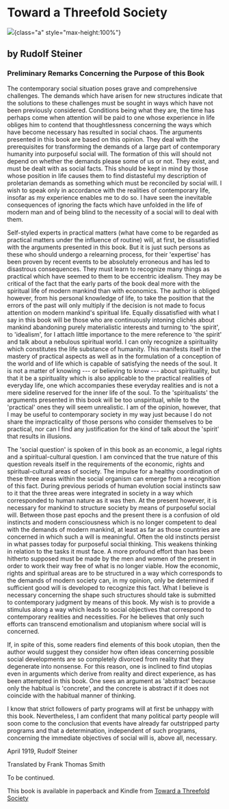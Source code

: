 # Toward a Threefold Society

![](toward-threefold-book-cover.png){class="a" style="max-height:100%"}

## by Rudolf Steiner

### Preliminary Remarks Concerning the Purpose of this Book

The contemporary social situation poses grave and comprehensive
challenges. The demands which have arisen for new structures indicate
that the solutions to these challenges must be sought in ways which have
not been previously considered. Conditions being what they are, the time
has perhaps come when attention will be paid to one whose experience in
life obliges him to contend that thoughtlessness concerning the ways
which have become necessary has resulted in social chaos. The arguments
presented in this book are based on this opinion. They deal with the
prerequisites for transforming the demands of a large part of
contemporary humanity into purposeful social will. The formation of this
will should not depend on whether the demands please some of us or not.
They exist, and must be dealt with as social facts. This should be kept
in mind by those whose position in life causes them to find distasteful
my description of proletarian demands as something which must be
reconciled by social will. I wish to speak only in accordance with the
realities of contemporary life, insofar as my experience enables me to
do so. I have seen the inevitable consequences of ignoring the facts
which have unfolded in the life of modern man and of being blind to the
necessity of a social will to deal with them.

Self-styled experts in practical matters (what have come to be regarded
as practical matters under the influence of routine) will, at first, be
dissatisfied with the arguments presented in this book. But it is just
such persons as these who should undergo a relearning process, for their
'expertise' has been proven by recent events to be absolutely erroneous
and has led to disastrous consequences. They must learn to recognize
many things as practical which have seemed to them to be eccentric
idealism. They may be critical of the fact that the early parts of the
book deal more with the spiritual life of modern mankind than with
economics. The author is obliged however, from his personal knowledge of
life, to take the position that the errors of the past will only
multiply if the decision is not made to focus attention on modern
mankind\'s spiritual life. Equally dissatisfied with what I say in this
book will be those who are continuously intoning clichés about mankind
abandoning purely materialistic interests and turning to 'the spirit',
to 'idealism', for I attach little importance to the mere reference to
'the spirit' and talk about a nebulous spiritual world. I can only
recognize a spirituality which constitutes the life substance of
humanity. This manifests itself in the mastery of practical aspects as
well as in the formulation of a conception of the world and of life
which is capable of satisfying the needs of the soul. It is not a matter
of knowing --- or believing to know --- about spirituality, but that it
be a spirituality which is also applicable to the practical realities of
everyday life, one which accompanies these everyday realities and is not
a mere sideline reserved for the inner life of the soul. To the
'spiritualists' the arguments presented in this book will be too
unspiritual, while to the 'practical' ones they will seem unrealistic. I
am of the opinion, however, that I may be useful to contemporary society
in my way just because I do not share the impracticality of those
persons who consider themselves to be practical, nor can I find any
justification for the kind of talk about the 'spirit' that results in
illusions.

The 'social question' is spoken of in this book as an economic, a legal
rights and a spiritual-cultural question. I am convinced that the true
nature of this question reveals itself in the requirements of the
economic, rights and spiritual-cultural areas of society. The impulse
for a healthy coordination of these three areas within the social
organism can emerge from a recognition of this fact. During previous
periods of human evolution social instincts saw to it that the three
areas were integrated in society in a way which corresponded to human
nature as it was then. At the present however, it is necessary for
mankind to structure society by means of purposeful social will. Between
those past epochs and the present there is a confusion of old instincts
and modern consciousness which is no longer competent to deal with the
demands of modern mankind, at least as far as those countries are
concerned in which such a will is meaningful. Often the old instincts
persist in what passes today for purposeful social thinking. This
weakens thinking in relation to the tasks it must face. A more profound
effort than has been hitherto supposed must be made by the men and women
of the present in order to work their way free of what is no longer
viable. How the economic, rights and spiritual areas are to be
structured in a way which corresponds to the demands of modern society
can, in my opinion, only be determined if sufficient good will is
developed to recognize this fact. What I believe is necessary concerning
the shape such structures should take is submitted to contemporary
judgment by means of this book. My wish is to provide a stimulus along a
way which leads to social objectives that correspond to contemporary
realities and necessities. For he believes that only such efforts can
transcend emotionalism and utopianism where social will is concerned.

If, in spite of this, some readers find elements of this book utopian,
then the author would suggest they consider how often ideas concerning
possible social developments are so completely divorced from reality
that they degenerate into nonsense. For this reason, one is inclined to
find utopias even in arguments which derive from reality and direct
experience, as has been attempted in this book. One sees an argument as
'abstract' because only the habitual is 'concrete', and the concrete is
abstract if it does not coincide with the habitual manner of thinking.

I know that strict followers of party programs will at first be unhappy
with this book. Nevertheless, I am confident that many political party
people will soon come to the conclusion that events have already far
outstripped party programs and that a determination, independent of such
programs, concerning the immediate objectives of social will is, above
all, necessary.

April 1919, Rudolf Steiner

Translated by Frank Thomas Smith

To be continued.

This book is available in paperback and Kindle from [Toward a Threefold Society](https://www.amazon.com/Toward-Threefold-Society-Issues-Question/dp/1948302160)
